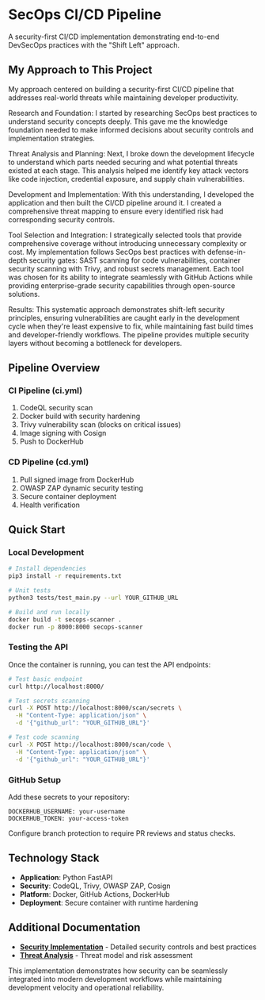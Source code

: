 # SecOps CI/CD Pipeline

A security-first CI/CD implementation demonstrating end-to-end DevSecOps practices with the "Shift Left" approach.

## My Approach to This Project


My approach centered on building a security-first CI/CD pipeline that addresses real-world threats while maintaining developer productivity.

Research and Foundation:
I started by researching SecOps best practices to understand security concepts deeply. This gave me the knowledge foundation needed to make informed decisions about security controls and implementation strategies.

Threat Analysis and Planning:
Next, I broke down the development lifecycle to understand which parts needed securing and what potential threats existed at each stage. This analysis helped me identify key attack vectors like code injection, credential exposure, and supply chain vulnerabilities.

Development and Implementation:
With this understanding, I developed the application and then built the CI/CD pipeline around it. I created a comprehensive threat mapping to ensure every identified risk had corresponding security controls.

Tool Selection and Integration:
I strategically selected tools that provide comprehensive coverage without introducing unnecessary complexity or cost. My implementation follows SecOps best practices with defense-in-depth security gates: SAST scanning for code vulnerabilities, container security scanning with Trivy, and robust secrets management.
Each tool was chosen for its ability to integrate seamlessly with GitHub Actions while providing enterprise-grade security capabilities through open-source solutions.

Results:
This systematic approach demonstrates shift-left security principles, ensuring vulnerabilities are caught early in the development cycle when they're least expensive to fix, while maintaining fast build times and developer-friendly workflows. The pipeline provides multiple security layers without becoming a bottleneck for developers.

## Pipeline Overview

### CI Pipeline (ci.yml)
1. CodeQL security scan
2. Docker build with security hardening
3. Trivy vulnerability scan (blocks on critical issues)
4. Image signing with Cosign
5. Push to DockerHub

### CD Pipeline (cd.yml) 
1. Pull signed image from DockerHub
2. OWASP ZAP dynamic security testing
3. Secure container deployment
4. Health verification

## Quick Start

### Local Development
```bash
# Install dependencies
pip3 install -r requirements.txt

# Unit tests
python3 tests/test_main.py --url YOUR_GITHUB_URL

# Build and run locally  
docker build -t secops-scanner .
docker run -p 8000:8000 secops-scanner
```

### Testing the API
Once the container is running, you can test the API endpoints:

```bash
# Test basic endpoint
curl http://localhost:8000/

# Test secrets scanning
curl -X POST http://localhost:8000/scan/secrets \
  -H "Content-Type: application/json" \
  -d '{"github_url": "YOUR_GITHUB_URL"}'

# Test code scanning
curl -X POST http://localhost:8000/scan/code \
  -H "Content-Type: application/json" \
  -d '{"github_url": "YOUR_GITHUB_URL"}'
```

### GitHub Setup
Add these secrets to your repository:
```
DOCKERHUB_USERNAME: your-username
DOCKERHUB_TOKEN: your-access-token
```

Configure branch protection to require PR reviews and status checks.


## Technology Stack

- **Application**: Python FastAPI
- **Security**: CodeQL, Trivy, OWASP ZAP, Cosign
- **Platform**: Docker, GitHub Actions, DockerHub
- **Deployment**: Secure container with runtime hardening

## Additional Documentation

- **[Security Implementation](SECURITY.md)** - Detailed security controls and best practices
- **[Threat Analysis](THREAT.md)** - Threat model and risk assessment

This implementation demonstrates how security can be seamlessly integrated into modern development workflows while maintaining development velocity and operational reliability.